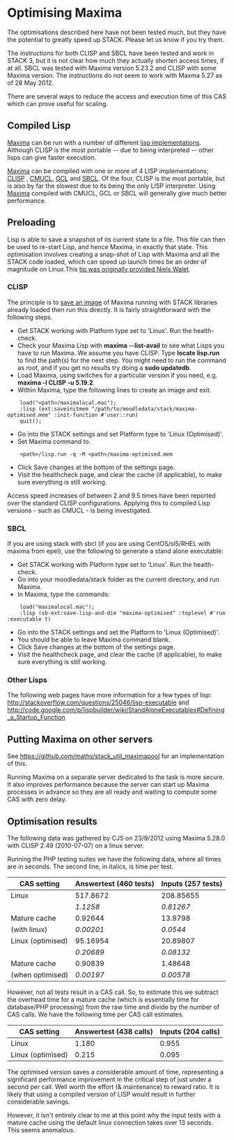 # Optimising Maxima

The optimisations described here have not been tested much, but they have the
potential to greatly speed up STACK. Please let us know if you try them.

The instructions for both CLISP and SBCL have been tested and work in STACK 3,
but it is not clear how much they actually shorten access times, if at all. SBCL
was tested with Maxima version 5.23.2 and CLISP with some Maxima version. The
instructions do *not* seem to work with Maxma 5.27 as of 28 May 2012.

There are several ways to reduce the access and execution time of this CAS which
can prove useful for scaling.

## Compiled Lisp ##

[Maxima](../CAS/Maxima.md) can be run with a number of different [lisp implementations](http://maxima-project.org/wiki/index.php?title=Lisp_implementations).
Although CLISP is the most portable -- due to being interpreted -- other lisps can give faster execution.

[Maxima](../CAS/Maxima.md) can be compiled with one or more of 4 LISP implementations;
[CLISP](http://en.wikipedia.org/wiki/CLISP) , [CMUCL](http://en.wikipedia.org/wiki/CMU_Common_Lisp),
[GCL](http://www.gnu.org/software/gcl/) and [SBCL](http://http://www.sbcl.org/). Of the four, CLISP is the most portable, but is also by far the slowest due to its being
the only LISP interpreter. Using [Maxima](../CAS/Maxima.md) compiled with CMUCL, GCL or SBCL will generally
give much better performance.


## Preloading ##

Lisp is able to save a snapshot of its current state to a file. This file can
then be used to re-start Lisp, and hence Maxima, in exactly that state. This
optimisation involves creating a snap-shot of Lisp with Maxima and all the
STACK code loaded, which can speed up launch times be an order of magnitude on
Linux.This [tip was originally provided Niels
Walet](http://stack.bham.ac.uk/live/mod/forum/discuss.php?d=134).

### CLISP ###

The principle is to [save an image](http://clisp.cons.org/impnotes/image.html)
of Maxima running with STACK libraries already loaded then run this directly.  It
is fairly straightforward with the following steps.

* Get STACK working with Platform type set to 'Linux'. Run the health-check.
* Check your Maxima Lisp with **maxima --list-avail** to see what Lisps you have
to run Maxima.  We assume you have CLISP. Type **locate lisp.run** to find the
path(s) for the next step. You might need to run the command as root, and if you
get no results try doing a **sudo updatedb**.
* Load Maxima, using switches for a particular version if you need, e.g. **maxima -l CLISP -u 5.19.2**.
* Within Maxima, type the following lines to create an image and exit.

~~~~
	load("<path>/maximalocal.mac");
	:lisp (ext:saveinitmem "/path/to/moodledata/stack/maxima-optimised.mem" :init-function #'user::run)
	quit();
~~~~

* Go into the STACK settings and set Platform type to 'Linux (Optimised)'.
* Set Maxima command to.
~~~~~~
	<path>/lisp.run -q -M <path>/maxima-optimised.mem
~~~~~~

* Click Save changes at the bottom of the settings page.
* Visit the healthcheck page, and clear the cache (if applicable), to make sure everything is still working.

Access speed increases of between 2 and 9.5 times have been reported over the standard CLISP configurations.
Applying this to compiled Lisp versions - such as CMUCL - is being investigated.

### SBCL ###

If you are using stack with sbcl (if you are using CentOS/sl5/RHEL with maxima from epel),
use the following to generate a stand alone executable:

* Get STACK working with Platform type set to 'Linux'. Run the health-check.
* Go into your moodledata/stack folder as the current directory, and run Maxima.
* In Maxima, type the commands:
~~~~
	load("maximalocal.mac");
	:lisp (sb-ext:save-lisp-and-die "maxima-optimised" :toplevel #'run :executable t)
~~~~

* Go into the STACK settings and set the Platform to 'Linux (Optimised)'.
* You should be able to leave Maxima command blank.
* Click Save changes at the bottom of the settings page.
* Visit the healthcheck page, and clear the cache (if applicable), to make sure everything is still working.

### Other Lisps ###

The following web pages have more information for a few types of lisp: <http://stackoverflow.com/questions/25046/lisp-executable> and
<http://code.google.com/p/lispbuilder/wiki/StandAloneExecutables#Defining_a_Startup_Function>

## Putting Maxima on other servers ##

See https://github.com/maths/stack_util_maximapool for an implementation of this.

Running Maxima on a separate server dedicated to the task is more secure. It also
improves performance because the server can start up Maxima processes in advance
so they are all ready and waiting to compute some CAS with zero delay.

## Optimisation results ##

The following data was gathered by CJS on 23/9/2012 using Maxima 5.28.0 with CLISP 2.49 (2010-07-07) on a linux server.

Running the PHP testing suites we have the following data, where all times are in seconds. The second line, in italics, is time per test. 

CAS setting       | Answertest (460 tests) | Inputs (257 tests)
----------------- | ---------------------- | -------------------
Linux             | 517.8672               | 208.85655
                  | _1.1258_               | _0.81267_
Mature cache      | 0.92644                | 13.9798
(with linux)      | _0.00201_              | _0.0544_
Linux (optimised) | 95.16954               | 20.89807
                  | _0.20689_              | _0.08132_
Mature cache      | 0.90839                | 1.48648
(when optimised)  | _0.00197_              | _0.00578_

However, not all tests result in a CAS call.  So, to estimate this we subtract the overhead time for a mature cache (which is essentially time for database/PHP processing) from the raw time and divide by the number of CAS calls.  We have the following time per CAS call estimates.

CAS setting       | Answertest (438 calls) | Inputs (204 calls)
----------------- | ---------------------- | -------------------
Linux             | 1.180                  | 0.955
Linux (optimised) | 0.215                  | 0.095

The optimised version saves a considerable amount of time, representing a significant performance improvement in the critical step of just under a second per call.  Well worth the effort (& maintenance) to reward ratio.  It is likely that using a compiled version of LISP would result in further considerable savings.

However, it isn't entirely clear to me at this point why the input tests with a mature cache using the default linux connection takes over 13 seconds.  This seems anomalous.

